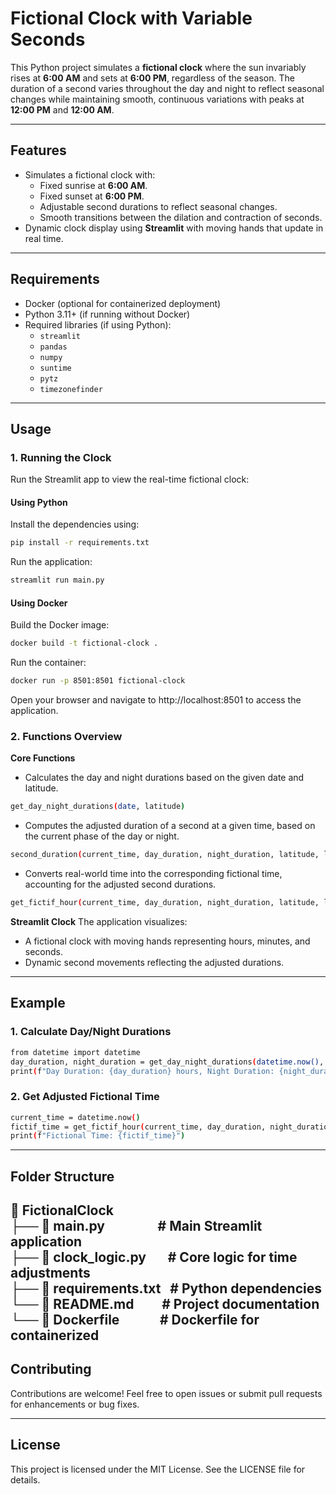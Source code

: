 # Fictional Clock with Variable Seconds

This Python project simulates a **fictional clock** where the sun invariably rises at **6:00 AM** and sets at **6:00 PM**, regardless of the season. The duration of a second varies throughout the day and night to reflect seasonal changes while maintaining smooth, continuous variations with peaks at **12:00 PM** and **12:00 AM**.

---

## **Features**

- Simulates a fictional clock with:
  - Fixed sunrise at **6:00 AM**.
  - Fixed sunset at **6:00 PM**.
  - Adjustable second durations to reflect seasonal changes.
  - Smooth transitions between the dilation and contraction of seconds.
- Dynamic clock display using **Streamlit** with moving hands that update in real time.

---

## **Requirements**

- Docker (optional for containerized deployment)
- Python 3.11+ (if running without Docker)
- Required libraries (if using Python):
  - `streamlit`
  - `pandas`
  - `numpy`
  - `suntime`
  - `pytz`
  - `timezonefinder`


---

## **Usage**
### **1. Running the Clock**
Run the Streamlit app to view the real-time fictional clock:
#### **Using Python**
Install the dependencies using:
```bash
pip install -r requirements.txt
```
Run the application:
```bash
streamlit run main.py
```
#### **Using Docker**
Build the Docker image:
```bash
docker build -t fictional-clock .
```

Run the container:
```bash
docker run -p 8501:8501 fictional-clock
```
Open your browser and navigate to http://localhost:8501 to access the application.

### **2. Functions Overview**
**Core Functions**
- Calculates the day and night durations based on the given date and latitude.
```bash
get_day_night_durations(date, latitude)
```

- Computes the adjusted duration of a second at a given time, based on the current phase of the day or night.
```bash
second_duration(current_time, day_duration, night_duration, latitude, longitude)
```

- Converts real-world time into the corresponding fictional time, accounting for the adjusted second durations.
```bash
get_fictif_hour(current_time, day_duration, night_duration, latitude, longitude)
```

**Streamlit Clock**
The application visualizes:
- A fictional clock with moving hands representing hours, minutes, and seconds.
- Dynamic second movements reflecting the adjusted durations.

---

## **Example**
### **1. Calculate Day/Night Durations**
```bash
from datetime import datetime
day_duration, night_duration = get_day_night_durations(datetime.now(), latitude=45)
print(f"Day Duration: {day_duration} hours, Night Duration: {night_duration} hours")
```

### **2. Get Adjusted Fictional Time**
```bash
current_time = datetime.now()
fictif_time = get_fictif_hour(current_time, day_duration, night_duration, latitude=45, longitude=3)
print(f"Fictional Time: {fictif_time}")
```

---

## **Folder Structure**

📂 FictionalClock <br>
├── 📄 main.py &nbsp; &nbsp; &nbsp; &nbsp; &nbsp; &nbsp; &nbsp; &nbsp; # Main Streamlit application<br>
├── 📄 clock_logic.py &nbsp; &nbsp; &nbsp; # Core logic for time adjustments<br>
├── 📄 requirements.txt &nbsp; # Python dependencies<br>
└── 📄 README.md &nbsp; &nbsp; &nbsp; &nbsp; # Project documentation<br>
└── 📄 Dockerfile &nbsp; &nbsp; &nbsp; &nbsp; &nbsp; &nbsp; # Dockerfile for containerized<br>
---

## **Contributing**
Contributions are welcome! Feel free to open issues or submit pull requests for enhancements or bug fixes.

---

## **License**
This project is licensed under the MIT License. See the LICENSE file for details.

